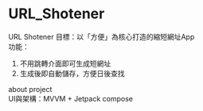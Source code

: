 # URL_Shotener
URL Shotener
目標：以「方便」為核心打造的縮短網址App  
功能：
1. 不用跳轉介面即可生成短網址
2. 生成後即自動儲存，方便日後查找

about project  
UI與架構：MVVM + Jetpack compose
